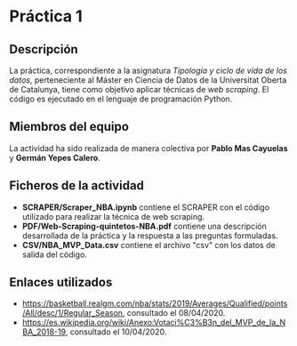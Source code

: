# Práctica 1
## Descripción
La práctica, correspondiente a la asignatura _Tipología y ciclo de vida de los datos_, perteneciente al Máster en Ciencia de Datos de la Universitat Oberta de Catalunya, tiene como objetivo aplicar técnicas de _web scraping_. El código es ejecutado en el lenguaje de programación Python.
## Miembros del equipo
La actividad ha sido realizada de manera colectiva por **Pablo Mas Cayuelas** y **Germán Yepes Calero**.
## Ficheros de la actividad
* **SCRAPER/Scraper_NBA.ipynb** contiene el SCRAPER con el código utilizado para realizar la técnica de web scraping.
* **PDF/Web-Scraping-quintetos-NBA.pdf** contiene una descripción desarrollada de la práctica y la respuesta a las preguntas formuladas.
* **CSV/NBA_MVP_Data.csv** contiene el archivo "csv" con los datos de salida del código.
## Enlaces utilizados
* https://basketball.realgm.com/nba/stats/2019/Averages/Qualified/points/All/desc/1/Regular_Season, consultado el 08/04/2020.
* https://es.wikipedia.org/wiki/Anexo:Votaci%C3%B3n_del_MVP_de_la_NBA_2018-19, consultado el 10/04/2020.

